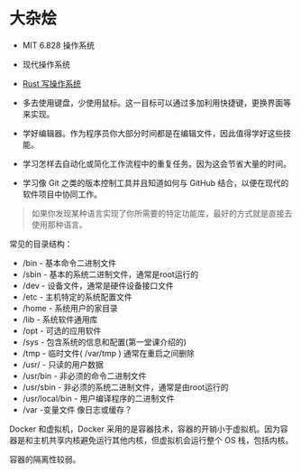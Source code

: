 # 大杂烩

* MIT 6.828 操作系统
* 现代操作系统
* [Rust 写操作系统](https://os.phil-opp.com/)


* 多去使用键盘，少使用鼠标。这一目标可以通过多加利用快捷键，更换界面等来实现。
* 学好编辑器。作为程序员你大部分时间都是在编辑文件，因此值得学好这些技能。
* 学习怎样去自动化或简化工作流程中的重复任务。因为这会节省大量的时间。
* 学习像 Git 之类的版本控制工具并且知道如何与 GitHub 结合，以便在现代的软件项目中协同工作。

> 如果你发现某种语言实现了你所需要的特定功能库，最好的方式就是直接去使用那种语言。

常见的目录结构：

* /bin - 基本命令二进制文件
* /sbin - 基本的系统二进制文件，通常是root运行的
* /dev - 设备文件，通常是硬件设备接口文件
* /etc - 主机特定的系统配置文件
* /home - 系统用户的家目录
* /lib - 系统软件通用库
* /opt - 可选的应用软件
* /sys - 包含系统的信息和配置(第一堂课介绍的)
* /tmp - 临时文件( /var/tmp ) 通常在重启之间删除
* /usr/ - 只读的用户数据
* /usr/bin - 非必须的命令二进制文件
* /usr/sbin - 非必须的系统二进制文件，通常是由root运行的
* /usr/local/bin - 用户编译程序的二进制文件
* /var -变量文件 像日志或缓存？

Docker 和虚拟机，Docker 采用的是容器技术，容器的开销小于虚拟机。因为容器是和主机共享内核避免运行其他内核，但虚拟机会运行整个 OS 栈，包括内核。

容器的隔离性较弱。

